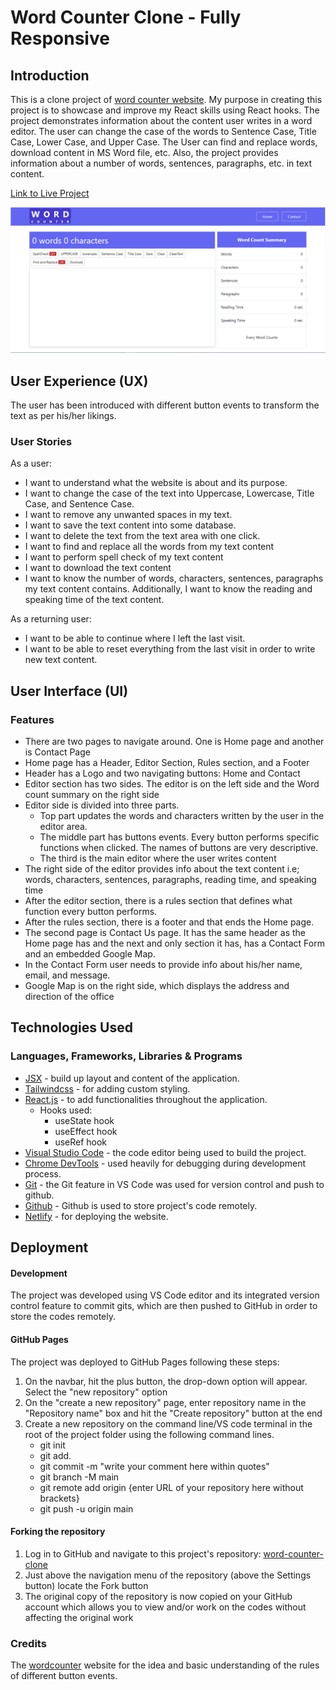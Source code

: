 # Word Counter Clone - Fully Responsive

## Introduction

This is a clone project of [word counter website](https://wordcounter.net/). My purpose in creating this project is to showcase and improve my React skills using React hooks. The project demonstrates information about the content user writes in a word editor. The user can change the case of the words to Sentence Case, Title Case, Lower Case, and Upper Case. The User can find and replace words, download content in MS Word file, etc. Also, the project provides information about a number of words, sentences, paragraphs, etc. in text content.

[Link to Live Project](https://wordcounterclone.netlify.app/)

![word counter home page](/public/word-counter.png)

## User Experience (UX)

The user has been introduced with different button events to transform the text as per his/her likings.

### User Stories

As a user:

- I want to understand what the website is about and its purpose.
- I want to change the case of the text into Uppercase, Lowercase, Title Case, and Sentence Case.
- I want to remove any unwanted spaces in my text.
- I want to save the text content into some database.
- I want to delete the text from the text area with one click.
- I want to find and replace all the words from my text content
- I want to perform spell check of my text content
- I want to download the text content
- I want to know the number of words, characters, sentences, paragraphs my text content contains. Additionally, I want to know the reading and speaking time of the text content.

As a returning user:

- I want to be able to continue where I left the last visit.
- I want to be able to reset everything from the last visit in order to write new text content.

## User Interface (UI)

### Features

- There are two pages to navigate around. One is Home page and another is Contact Page
- Home page has a Header, Editor Section, Rules section, and a Footer
- Header has a Logo and two navigating buttons: Home and Contact
- Editor section has two sides. The editor is on the left side and the Word count summary on the right side
- Editor side is divided into three parts.
  - Top part updates the words and characters written by the user in the editor area.
  - The middle part has buttons events. Every button performs specific functions when clicked. The names of buttons are very descriptive.
  - The third is the main editor where the user writes content
- The right side of the editor provides info about the text content i.e; words, characters, sentences, paragraphs, reading time, and speaking time
- After the editor section, there is a rules section that defines what function every button performs.
- After the rules section, there is a footer and that ends the Home page.
- The second page is Contact Us page. It has the same header as the Home page has and the next and only section it has, has a Contact Form and an embedded Google Map.
- In the Contact Form user needs to provide info about his/her name, email, and message.
- Google Map is on the right side, which displays the address and direction of the office

## Technologies Used

### Languages, Frameworks, Libraries & Programs

- [JSX](https://reactjs.org/docs/introducing-jsx.html) - build up layout and content of the application.
- [Tailwindcss](https://tailwindcss.com/) - for adding custom styling.
- [React.js](https://reactjs.org/) - to add functionalities throughout the application.
  - Hooks used:
    - useState hook
    - useEffect hook
    - useRef hook
- [Visual Studio Code](https://code.visualstudio.com/) - the code editor being used to build the project.
- [Chrome DevTools](https://developer.chrome.com/docs/devtools/) - used heavily for debugging during development process.
- [Git](https://git-scm.com/) - the Git feature in VS Code was used for version control and push to github.
- [Github](https://github.com/) - Github is used to store project's code remotely.
- [Netlify](https://www.netlify.com/) - for deploying the website.

## Deployment

#### Development

The project was developed using VS Code editor and its integrated version control feature to commit gits, which are then pushed to GitHub in order to store the codes remotely.

#### GitHub Pages

The project was deployed to GitHub Pages following these steps:

1. On the navbar, hit the plus button, the drop-down option will appear. Select the "new repository" option
2. On the "create a new repository" page, enter repository name in the "Repository name" box and hit the "Create repository" button at the end
3. Create a new repository on the command line/VS code terminal in the root of the project folder using the following command lines.
   - git init
   - git add.
   - git commit -m "write your comment here within quotes"
   - git branch -M main 
   - git remote add origin {enter URL of your repository here without brackets}
   - git push -u origin main

#### Forking the repository

1. Log in to GitHub and navigate to this project's repository: [word-counter-clone](muneebali500/word-counter-clone-react)
2. Just above the navigation menu of the repository (above the Settings button) locate the Fork button
3. The original copy of the repository is now copied on your GitHub account which allows you to view and/or work on the codes without affecting the original work

### Credits

The [wordcounter](https://wordcounterclone.netlify.app/) website for the idea and basic understanding of the rules of different button events.
